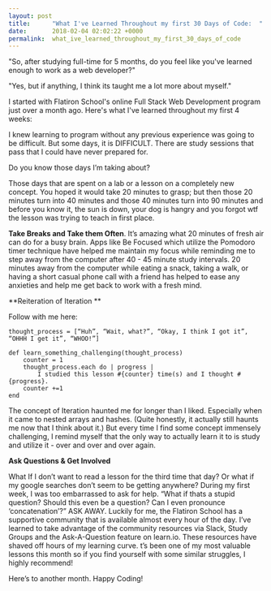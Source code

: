 ```yaml
---
layout: post
title:      "What I've Learned Throughout my first 30 Days of Code:  "
date:       2018-02-04 02:02:22 +0000
permalink:  what_ive_learned_throughout_my_first_30_days_of_code
---
```



"So, after studying full-time for 5 months, do you feel like you've learned enough to work as a web developer?"

"Yes, but if anything, I think its taught me a lot more about myself." 

I started with Flatiron School's online Full Stack Web Development program just over a month ago. Here's what I've learned throughout my first 4 weeks: 

I knew learning to program without any previous experience was going to be difficult. But some days, it is DIFFICULT. There are study sessions that pass that I could have never prepared for. 

Do you know those days I’m taking about?

Those days that are spent on a lab or a lesson on a completely new concept. You hoped it would take 20 minutes to grasp; but then those 20  minutes turn into 40 minutes and those 40 minutes turn into 90 minutes and before you know it,  the sun is down, your dog is hangry and you forgot wtf the lesson was trying to teach in first place.

**Take Breaks and Take them Often**.
It’s amazing what 20 minutes of fresh air can do for a busy brain.  Apps like Be Focused which utilize the Pomodoro timer technique have helped me maintain my focus while reminding me to step away from the computer after 40 - 45 minute study intervals. 20 minutes away from the computer while eating a snack, taking a walk, or having a short casual phone call with a friend has helped to ease any anxieties and help me get back to work with a fresh mind. 

**Reiteration of Iteration **

Follow with me here:
```
thought_process = [“Huh”, “Wait, what?”, “Okay, I think I got it”, “OHHH I get it”, “WHOO!”]

def learn_something_challenging(thought_process)
	counter = 1
	thought_process.each do | progress |
		I studied this lesson #{counter} time(s) and I thought #{progress}.
	counter +=1
end 
```

 
The concept of Iteration haunted me for longer than I liked. Especially when it came to nested arrays and hashes. (Quite honestly, it actually still haunts me now that I think about it.) But every time I find some concept immensely challenging, I remind myself that the only way to actually learn it to is study and utilize it - over and over and over again. 

**Ask Questions & Get Involved**

What If I don’t want to read a lesson for the third time that day? Or what if my google searches don’t seem to be getting anywhere? During my first week, I was too embarrassed to ask for help. “What if thats a stupid question? Should this even be a question? Can I even pronounce ‘concatenation’?” ASK AWAY. Luckily for me, the Flatiron School has a supportive community that is available almost every hour of the day. I’ve learned to take advantage of the community resources via Slack, Study Groups and the Ask-A-Question feature on learn.io. These resources have shaved off hours of my learning curve. t’s been one of my most valuable lessons this month so if you find yourself with some similar struggles, I highly recommend!

Here’s to another month. Happy Coding!





